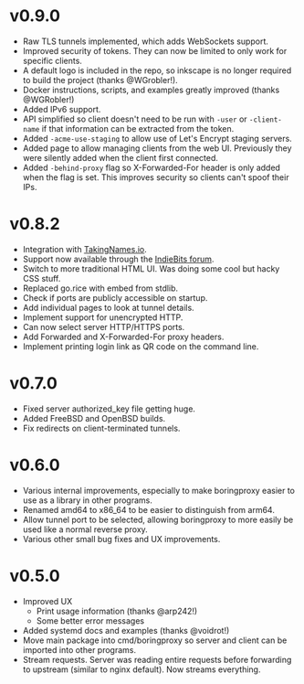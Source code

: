 # v0.9.0

* Raw TLS tunnels implemented, which adds WebSockets support.
* Improved security of tokens. They can now be limited to only work for
  specific clients.
* A default logo is included in the repo, so inkscape is no longer required to
  build the project (thanks @WGrobler!).
* Docker instructions, scripts, and examples greatly improved (thanks
  @WGRobler!)
* Added IPv6 support.
* API simplified so client doesn't need to be run with `-user` or
  `-client-name` if that information can be extracted from the token.
* Added `-acme-use-staging` to allow use of Let's Encrypt staging servers.
* Added page to allow managing clients from the web UI. Previously they were
  silently added when the client first connected.
* Added `-behind-proxy` flag so X-Forwarded-For header is only added when the
  flag is set. This improves security so clients can't spoof their IPs.


# v0.8.2

* Integration with [TakingNames.io](https://takingnames.io).
* Support now available through the [IndieBits forum](https://forum.indiebits.io/).
* Switch to more traditional HTML UI. Was doing some cool but hacky CSS stuff.
* Replaced go.rice with embed from stdlib.
* Check if ports are publicly accessible on startup.
* Add individual pages to look at tunnel details.
* Implement support for unencrypted HTTP.
* Can now select server HTTP/HTTPS ports.
* Add Forwarded and X-Forwarded-For proxy headers.
* Implement printing login link as QR code on the command line.


# v0.7.0

* Fixed server authorized_key file getting huge.
* Added FreeBSD and OpenBSD builds.
* Fix redirects on client-terminated tunnels.


# v0.6.0

* Various internal improvements, especially to make boringproxy easier to use as a library in other programs.
* Renamed amd64 to x86_64 to be easier to distinguish from arm64.
* Allow tunnel port to be selected, allowing boringproxy to more easily be used like a normal reverse proxy.
* Various other small bug fixes and UX improvements.


# v0.5.0

* Improved UX
  * Print usage information (thanks @arp242!)
  * Some better error messages
* Added systemd docs and examples (thanks @voidrot!)
* Move main package into cmd/boringproxy so server and client can be imported into other programs.
* Stream requests. Server was reading entire requests before forwarding to upstream (similar to nginx default). Now streams everything.
